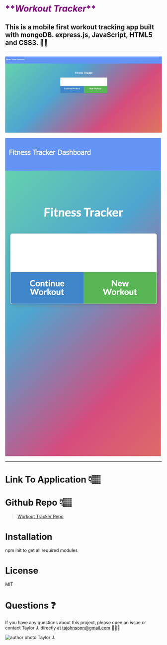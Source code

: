 # <span style="color:purple">\***\*_Workout Tracker_\*\***</span>

## This is a mobile first workout tracking app built with mongoDB. express.js, JavaScript, HTML5 and CSS3. 🏋🏾‍

---

![Desktop View](public/img/desktop.png)

![Mobile View](public/img/mobile.png)

---

# Link To Application 👇🏽

>

# Github Repo 👇🏽

> [Workout Tracker Repo](https://github.com/tajohnsonn/workoutTracker)

# Installation

npm init to get all required modules

>

# License

MIT

>

# Questions ❓

If you have any questions about this project, please open an issue or contact Taylor J. directly at tajohnsonn@gmail.com 👩🏽‍💻

![author photo Taylor J.](https://avatars3.githubusercontent.com/u/57122209?s=460&u=98c6df52c701d97f4ad472ec554e3fb5753e1f9f&v=4)
